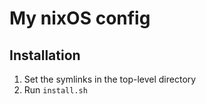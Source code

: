 # My nixOS config

## Installation

1) Set the symlinks in the top-level directory
2) Run `install.sh` 
